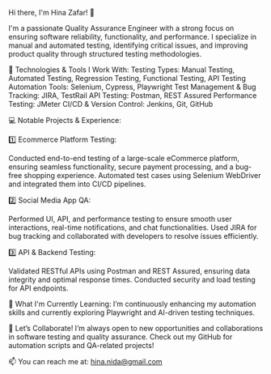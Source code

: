 Hi there, I'm Hina Zafar! 👋

I'm a passionate Quality Assurance Engineer with a strong focus on ensuring software reliability, functionality, and performance. I specialize in manual and automated testing, identifying critical issues, and improving product quality through structured testing methodologies.

🔧 Technologies & Tools I Work With:
Testing Types: Manual Testing, Automated Testing, Regression Testing, Functional Testing, API Testing
Automation Tools: Selenium, Cypress, Playwright
Test Management & Bug Tracking: JIRA, TestRail
API Testing: Postman, REST Assured
Performance Testing: JMeter
CI/CD & Version Control: Jenkins, Git, GitHub

💻 Notable Projects & Experience:

1️⃣ Ecommerce Platform Testing:

Conducted end-to-end testing of a large-scale eCommerce platform, ensuring seamless functionality, secure payment processing, and a bug-free shopping experience.
Automated test cases using Selenium WebDriver and integrated them into CI/CD pipelines.

2️⃣ Social Media App QA:

Performed UI, API, and performance testing to ensure smooth user interactions, real-time notifications, and chat functionalities.
Used JIRA for bug tracking and collaborated with developers to resolve issues efficiently.

3️⃣ API & Backend Testing:

Validated RESTful APIs using Postman and REST Assured, ensuring data integrity and optimal response times.
Conducted security and load testing for API endpoints.

🌱 What I'm Currently Learning:
I’m continuously enhancing my automation skills and currently exploring Playwright and AI-driven testing techniques.

🚀 Let’s Collaborate!
I’m always open to new opportunities and collaborations in software testing and quality assurance. Check out my GitHub for automation scripts and QA-related projects!

📫 You can reach me at: hina.nida@gmail.com
